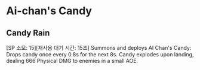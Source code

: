 # Ai-chan's Candy

## Candy Rain

[SP 소모: 15][재사용 대기 시간: 15초] Summons and deploys AI Chan's Candy: Drops candy once every 0.8s for the next 8s. Candy explodes upon landing, dealing 666 Physical DMG to enemies in a small AOE.
